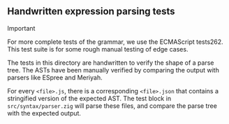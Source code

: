 ## Handwritten expression parsing tests

> [!IMPORTANT]
> For more complete tests of the grammar, we use the ECMAScript tests262.
> This test suite is for some rough manual testing of edge cases.

The tests in this directory are handwritten to verify the shape of a parse tree.
The ASTs have been manually verified by comparing the output with parsers like ESpree and Meriyah.

For every `<file>.js`, there is a corresponding `<file>.json` that contains a stringified version of the expected AST.
The test block in `src/syntax/parser.zig` will parse these files, and compare the parse tree with the expected output.

